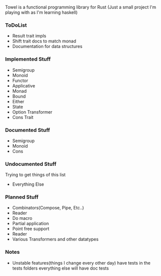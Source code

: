 Towel is a functional programming library for Rust
(Just a small project I'm playing with as I'm learning haskell)

### ToDoList
* Result trait impls
* Shift trait docs to match monad
* Documentation for data structures


### Implemented Stuff
* Semigroup
* Monoid
* Functor
* Applicative
* Monad
* Bound
* Either
* State
* Option Transformer
* Cons Trait

### Documented Stuff
* Semigroup
* Monoid
* Cons

### Undocumented Stuff
Trying to get things of this list
* Everything Else

### Planned Stuff
* Combinators(Compose, Pipe, Etc..)
* Reader
* Do macro
* Partial application
* Point free support
* Reader
* Various Transformers and other datatypes

### Notes
* Unstable features(things I change every other day) have tests in the tests folders
everything else will have doc tests




